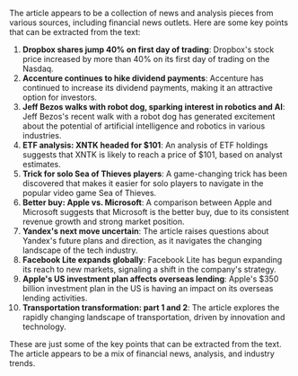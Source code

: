The article appears to be a collection of news and analysis pieces from various sources, including financial news outlets. Here are some key points that can be extracted from the text:

1. **Dropbox shares jump 40% on first day of trading**: Dropbox's stock price increased by more than 40% on its first day of trading on the Nasdaq.
2. **Accenture continues to hike dividend payments**: Accenture has continued to increase its dividend payments, making it an attractive option for investors.
3. **Jeff Bezos walks with robot dog, sparking interest in robotics and AI**: Jeff Bezos's recent walk with a robot dog has generated excitement about the potential of artificial intelligence and robotics in various industries.
4. **ETF analysis: XNTK headed for $101**: An analysis of ETF holdings suggests that XNTK is likely to reach a price of $101, based on analyst estimates.
5. **Trick for solo Sea of Thieves players**: A game-changing trick has been discovered that makes it easier for solo players to navigate in the popular video game Sea of Thieves.
6. **Better buy: Apple vs. Microsoft**: A comparison between Apple and Microsoft suggests that Microsoft is the better buy, due to its consistent revenue growth and strong market position.
7. **Yandex's next move uncertain**: The article raises questions about Yandex's future plans and direction, as it navigates the changing landscape of the tech industry.
8. **Facebook Lite expands globally**: Facebook Lite has begun expanding its reach to new markets, signaling a shift in the company's strategy.
9. **Apple's US investment plan affects overseas lending**: Apple's $350 billion investment plan in the US is having an impact on its overseas lending activities.
10. **Transportation transformation: part 1 and 2**: The article explores the rapidly changing landscape of transportation, driven by innovation and technology.

These are just some of the key points that can be extracted from the text. The article appears to be a mix of financial news, analysis, and industry trends.